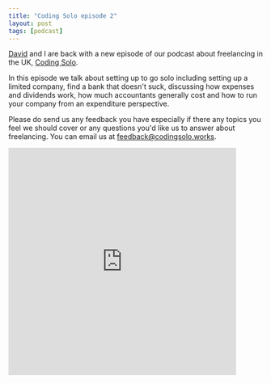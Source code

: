 ```yaml
---
title: "Coding Solo episode 2"
layout: post
tags: [podcast]
---
```


[David](https://twitter.com/davzie) and I are back with a new episode of our podcast about freelancing in the UK, [Coding Solo](https://codingsolo.works/).

In this episode we talk about setting up to go solo including setting up a limited company, find a bank that doesn't suck, discussing how expenses and dividends work, how much accountants generally cost and how to run your company from an expenditure perspective.

Please do send us any feedback you have especially if there any topics you feel we should cover or any questions you'd like us to answer about freelancing. You can email us at [feedback@codingsolo.works](mailto:feedback@codingsolo.works).

<iframe width="450" height="450" scrolling="no" frameborder="no" src="https://w.soundcloud.com/player/?url=https%3A//api.soundcloud.com/tracks/334905557&amp;auto_play=false&amp;hide_related=false&amp;show_comments=false&amp;show_user=true&amp;show_reposts=false&amp;visual=true"></iframe>